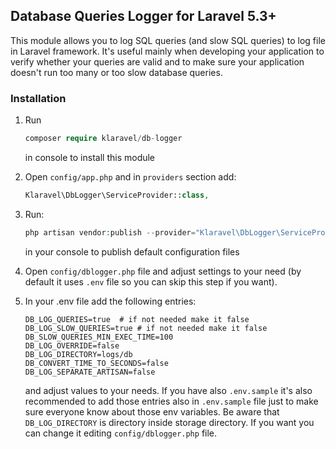## Database Queries Logger for Laravel 5.3+

This module allows you to log SQL queries (and slow SQL queries) to log file in Laravel framework. It's useful mainly
when developing your application to verify whether your queries are valid and to make sure your application doesn't run too many or too slow database queries.

### Installation

1. Run
   ```php
   composer require klaravel/db-logger
   ```     
   in console to install this module

2. Open `config/app.php` and in `providers` section add:
 
    ```php
    Klaravel\DbLogger\ServiceProvider::class,
    ```
    
3. Run:
    
    ```php
    php artisan vendor:publish --provider="Klaravel\DbLogger\ServiceProvider"
    ```
    
    in your console to publish default configuration files
    
4. Open `config/dblogger.php` file and adjust settings to your need (by default it uses `.env` file so you can skip this step if you want).

5. In your .env file add the following entries:

    ```
    DB_LOG_QUERIES=true  # if not needed make it false
    DB_LOG_SLOW_QUERIES=true # if not needed make it false
    DB_SLOW_QUERIES_MIN_EXEC_TIME=100
    DB_LOG_OVERRIDE=false
    DB_LOG_DIRECTORY=logs/db
    DB_CONVERT_TIME_TO_SECONDS=false
    DB_LOG_SEPARATE_ARTISAN=false
    ```
    
    and adjust values to your needs. If you have also `.env.sample` it's also recommended to add those entries also in `.env.sample` file just to make sure everyone know about those env variables. Be aware that `DB_LOG_DIRECTORY` is directory inside storage directory. If you want you can change it editing `config/dblogger.php` file.